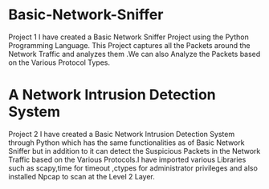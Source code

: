 # Basic-Network-Sniffer
Project 1
I have created a Basic Network Sniffer Project using the Python Programming Language. This Project captures all the Packets around the Network Traffic and analyzes them .We can also Analyze the Packets based on the Various Protocol Types.


# A Network Intrusion Detection System
Project 2
I have created a Basic Network Intrusion Detection System through Python which has the same functionalities as of Basic Network Sniffer but in addition to it can detect the Suspicious Packets in the Network Traffic based on the Various Protocols.I have imported various Libraries such as scapy,time for timeout ,ctypes for administrator privileges and also installed Npcap to scan at the Level 2 Layer.
